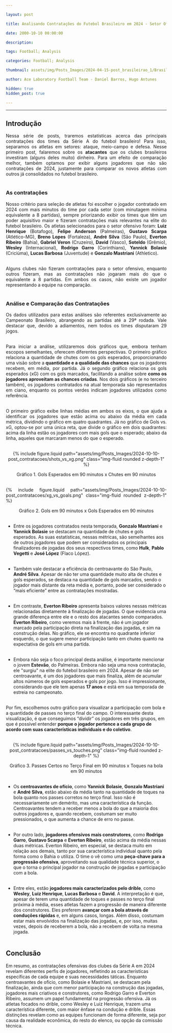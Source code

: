```yaml
---

layout: post

title: Analisando Contratações do Futebol Brasileiro em 2024 - Setor Ofensivo

date: 2000-10-10 00:00:00

description:

tags: Football; Analysis

categories: Football; Analysis

thumbnail: assets/img/Posts_Images/2024-04-15-post_brasileirao_1/Brasileirao_Assai_2022.png

author: Ace Laboratory Football Team - Daniel Barros, Hugo Antunes

hidden: true
hidden_post: true

---
```


---

<h2> <b> Introdução </b></h2>
  

<div  style="text-align: justify">

  
Nessa série de posts, traremos estatísticas acerca das principais contratações dos times da Série A do futebol brasileiro! Para isso, separamos os atletas em setores: ataque, meio-campo e defesa. Nesse primeiro post, falaremos sobre os <b>atacantes</b> que os clubes brasileiros investiram (alguns deles muito) dinheiro. Para um efeito de comparação melhor, também optamos por exibir alguns jogadores que não são contratações de 2024, justamente para comparar os novos atletas com outros já consolidados no futebol brasileiro.<br/><br/>


<h3> <b> As contratações </b> </h3>

Nosso critério para seleção de atletas foi escolher o jogador contratado em 2024 com mais minutos do time por cada setor (com minutagem mínima equivalente a 8 partidas), sempre priorizando exibir os times que têm um poder aquisitivo maior e fizeram contratações mais relevantes na elite do futebol brasileiro. Os atletas selecionados para o setor ofensivo foram: <b>Luiz Henrique</b> (Botafogo), <b>Felipe Anderson</b> (Palmeiras), <b>Gustavo Scarpa</b> (Atlético-MG), <b>Breno Lopes</b> (Fortaleza), <b>André Silva</b> (São Paulo), <b>Everton Ribeiro</b> (Bahia), <b>Gabriel Veron</b> (Cruzeiro), <b>David</b> (Vasco), <b>Soteldo</b> (Grêmio), <b>Wesley</b> (Internacional), <b>Rodrigo Garro</b> (Corinthians), <b>Yannick Bolasie</b> (Criciúma), <b>Lucas Barbosa</b> (Juventude) e <b>Gonzalo Mastriani</b> (Athletico). <br/><br/>


Alguns clubes não fizeram contratações para o setor ofensivo, enquanto outros fizeram, mas as contratações não jogaram mais do que o equivalente a 8 partidas. Em ambos os casos, não existe um jogador representando a equipe na comparação. <br/><br/>

<h3>  <b> Análise e Comparação das Contratações </b> </h3>

Os dados utilizados para estas análises são referentes exclusivamente ao Campeonato Brasileiro, abrangendo as partidas até a 29ª rodada. Vale destacar que, devido a adiamentos, nem todos os times disputaram 29 jogos. <br/><br/>

Para iniciar a análise, utilizaremos dois gráficos que, embora tenham escopos semelhantes, oferecem diferentes perspectivas. O primeiro gráfico relaciona a quantidade de chutes com os gols esperados, proporcionando uma visão sobre a <b>quantidade e a qualidade das chances</b> que os jogadores recebem, em média, por partida. Já o segundo gráfico relaciona os gols esperados (xG) com os gols marcados, facilitando a análise sobre <b>como os jogadores aproveitam as chances criadas</b>. Nos dois gráficos (e no terceiro também), os jogadores contratados na atual temporada são representados em ciano, enquanto os pontos verdes indicam jogadores utilizados como referência. <br/><br/>

O primeiro gráfico exibe linhas médias em ambos os eixos, o que ajuda a identificar os jogadores que estão acima ou abaixo da média em cada métrica, dividindo o gráfico em quatro quadrantes. Já no gráfico de Gols vs. xG, optou-se por uma única reta, que divide o gráfico em dois quadrantes: acima da linha estão os jogadores com mais gols que o esperado; abaixo da linha, aqueles que marcaram menos do que o esperado. <br/><br/>


<div  style="width: 100%; margin: 0 auto; text-align: center;">

{% include figure.liquid path="assets/img/Posts_Images/2024-10-10-post_contratacoes/shots_vs_xg.png" class="img-fluid rounded z-depth-1" %}

</div>

<center>Gráfico 1. Gols Esperados em 90 minutos x Chutes em 90 minutos<br/><br/></center>

{% include figure.liquid path="assets/img/Posts_Images/2024-10-10-post_contratacoes/xg_vs_goals.png" class="img-fluid rounded z-depth-1" %}

</div>

<center>Gráfico 2. Gols em 90 minutos x Gols Esperados em 90 minutos<br/><br/></center>

- Entre os jogadores contratados nesta temporada, <b>Gonzalo Mastriani</b> e <b>Yannick Bolasie</b> se destacam na quantidade de chutes e gols esperados. As suas estatísticas, nessas métricas, são semelhantes aos de outros jogadores que podem ser considerados os principais finalizadores de jogadas dos seus respectivos times, como <b>Hulk</b>, <b>Pablo Vegetti</b> e <b>José López</b> (Flaco López). <br/><br/>


- Também vale destacar a eficiência do centroavante do São Paulo, <b>André Silva</b>. Apesar de não ter uma quantidade muito alta de chutes e gols esperados, se destaca na quantidade de gols marcados, sendo o jogador mais distante da reta média e, portanto, pode ser considerado o “mais eficiente” entre as contratações mostradas. <br/><br/>


- Em contraste, <b>Everton Ribeiro</b> apresenta baixos valores nessas métricas relacionadas diretamente à finalização de jogadas. O que evidencia uma grande diferença entre ele e o resto dos atacantes sendo comparados. <b>Everton Ribeiro</b>, como veremos mais à frente, não é um jogador marcado pela participação direta na finalização das jogadas, e sim na construção delas. No gráfico, ele se encontra no quadrante inferior esquerdo, o que sugere menor participação tanto em chutes quanto na expectativa de gols em uma partida. <br/><br/>


- Embora não seja o foco principal desta análise, é importante mencionar o jovem <b>Estevão</b>, do Palmeiras. Embora não seja uma nova contratação, ele "surgiu" na elite do futebol brasileiro em 2024. Apesar de não ser centroavante, é um dos jogadores que mais finaliza, além de acumular altos números de gols esperados e gols por jogo. Isso é impressionante, considerando que ele tem apenas <b>17 anos</b> e está em sua temporada de estreia no campeonato. <br/><br/>


Por fim, escolhemos outro gráfico para visualizar a participação com bola e a quantidade de passes no terço final do campo. O interessante desta visualização, é que conseguimos “dividir” os jogadores em três grupos, em que é possível entender <b>porque o jogador pertence a cada grupo de acordo com suas características individuais e do coletivo</b>.  <br/><br/>

<div  style="width: 100%; margin: 0 auto; text-align: center;">

{% include figure.liquid path="assets/img/Posts_Images/2024-10-10-post_contratacoes/passes_vs_touches.png" class="img-fluid rounded z-depth-1" %}

</div>

<center>Gráfico 3. Passes Certos no Terço Final em 90 minutos x Toques na bola em 90 minutos<br/><br/></center>

- Os <b>centroavantes de ofício</b>, como <b>Yannick Bolasie</b>, <b>Gonzalo Mastriani</b> e <b>André Silva</b>, estão abaixo da média tanto na quantidade de toques na bola quanto nos passes corretos no terço final. Isso não é necessariamente um demérito, mas uma característica da função. Centroavantes tendem a receber menos a bola do que a maioria dos outros jogadores e, quando recebem, costumam ser muito pressionados, o que aumenta a chance de erro no passe. <br/><br/>

- Por outro lado, <b>jogadores ofensivos mais construtores</b>, como <b>Rodrigo Garro</b>, <b>Gustavo Scarpa</b> e <b>Everton Ribeiro</b>, estão acima da média nessas duas métricas. Everton Ribeiro, em especial, se destaca muito em relação aos demais, tanto por sua característica individual quanto pela forma como o Bahia o utiliza. O time o vê como uma <b>peça-chave para a progressão ofensiva</b>, aproveitando sua qualidade técnica superior, o que o torna o principal jogador na construção de jogadas e participação com a bola. <br/><br/>

- Entre eles, estão **jogadores mais caracterizados pelo drible**, como <b>Wesley</b>, <b>Luiz Henrique</b>, <b>Lucas Barbosa</b> e <b>David</b>. A interpretação é que, apesar de terem uma quantidade de toques e passes no terço final próxima à média, esses atletas fazem a progressão de maneira diferente dos construtores. Eles preferem <b>avançar com a bola através de conduções rápidas</b> e, em alguns casos, longas. Além disso, costumam estar mais envolvidos na finalização das jogadas, e, por isso, muitas vezes, depois de receberem a bola, não a recebem de volta na mesma jogada. <br/><br/>

<h2> <b> Conclusão </b></h2>

Em resumo, as contratações ofensivas dos clubes da Série A em 2024 revelam diferentes perfis de jogadores, refletindo as características específicas de cada equipe e suas necessidades táticas. Enquanto centroavantes de ofício, como Bolasie e Mastriani, se destacam pela finalização, ainda que com menor participação na construção das jogadas, jogadores mais criativos e construtores, como Rodrigo Garro e Everton Ribeiro, assumem um papel fundamental na progressão ofensiva. Já os atletas focados no drible, como Wesley e Luiz Henrique, trazem uma característica diferente, com maior ênfase na condução e drible. Essas distinções revelam como as equipes funcionam de forma diferente, seja por causa da realidade econômica, do resto do elenco, ou opção da comissão técnica. <br/><br/>

<div>

